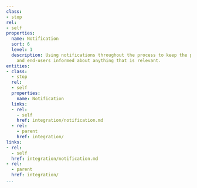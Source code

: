 ```yaml
---
class:
- stop
rel:
- self
properties:
  name: Notification
  sort: 6
  level: 1
  description: Using notifications throughout the process to keep the platform, developers,
    and end-users informed about anything that is relevant.
entities:
- class:
  - stop
  rel:
  - self
  properties:
    name: Notification
  links:
  - rel:
    - self
    href: integration/notification.md
  - rel:
    - parent
    href: integration/
links:
- rel:
  - self
  href: integration/notification.md
- rel:
  - parent
  href: integration/
...
```

